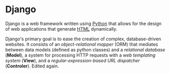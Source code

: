 # Django

Django is a web framework written using [Python](Python) that allows for the design of web applications that generate [HTML](HTML) dynamically.

Django's primary goal is to ease the creation of complex, database-driven websites. It consists of an _object-relational mapper_ (ORM) that mediates between data models (defined as python classes) and a _relational database_ (**Model**), a system for processing HTTP requests with a _web templating system_ (**View**), and a _regular-expression-based URL dispatcher_ (**Controler**). Edited again.

